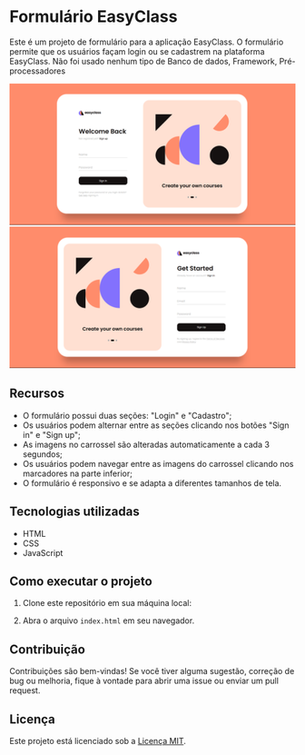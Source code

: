 # Formulário EasyClass

Este é um projeto de formulário para a aplicação EasyClass. O formulário permite que os usuários façam login ou se cadastrem na plataforma EasyClass.
Não foi usado nenhum tipo de Banco de dados, Framework, Pré-processadores

![Screenshot](./img/project.png)
![Screenshot](./img/projectt.png)

## Recursos

- O formulário possui duas seções: "Login" e "Cadastro";
- Os usuários podem alternar entre as seções clicando nos botões "Sign in" e "Sign up";
- As imagens no carrossel são alteradas automaticamente a cada 3 segundos;
- Os usuários podem navegar entre as imagens do carrossel clicando nos marcadores na parte inferior;
- O formulário é responsivo e se adapta a diferentes tamanhos de tela.

## Tecnologias utilizadas

- HTML
- CSS
- JavaScript

## Como executar o projeto

1. Clone este repositório em sua máquina local:

3. Abra o arquivo `index.html` em seu navegador.

## Contribuição

Contribuições são bem-vindas! Se você tiver alguma sugestão, correção de bug ou melhoria, fique à vontade para abrir uma issue ou enviar um pull request.

## Licença

Este projeto está licenciado sob a [Licença MIT](LICENSE).
